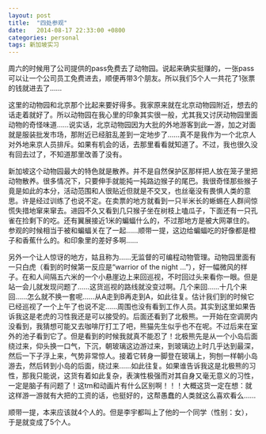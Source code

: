 ```yaml
---
layout: post
title:  "四处参观"
date:   2014-08-17 22:33:00 +0800
categories: personal
tags: 新加坡实习
---
```


周六的时候用了公司提供的pass免费去了动物园。说起来确实挺赚的，一张pass可以让一个公司员工免费进去，顺便再带3个朋友。所以我们5个人一共花了1张票的钱就进去了……

这里的动物园和北京那个比起来要好得多。我家原来就在北京动物园附近，想去的话走着就好了。所以动物园在我心里的印象其实很一般，尤其我又讨厌动物园里面动物的奇怪味道……说实话，北京动物园因为大批的外地游客到此一游，加之对面就是服装批发市场，那附近已经脏乱差到一定地步了……真不是我作为一个北京人对外地来京人员排斥。如果有机会的话，去那里看看就知道了。不过，我也很久没有回去过了，不知道那里改善了没有。

新加坡这个动物园最大的特色就是散养。并不是自然保护区那样把人放在笼子里把动物散养。很多情况下，只要伸手就能扽一扽路边猴子的尾巴。我很奇怪那些猴子竟是如此的本分，活动范围和人很贴近但就是不交叉，也丝毫没有畏惧人类的意思。许是经过训练了也说不定。在卖票的地方就看到一只半米长的蜥蜴在人群间惊慌失措地窜来窜去。进园不久又看到几只猴子坐在树枝上嗑瓜子，下面还有一只孔雀在捡剩下的吃。还有翼展接近1米的蝙蝠什么的，不过那地方是被大网罩住的。参观的时候相当于被和蝙蝠关在了一起……顺带一提，这边给蝙蝠吃的好像都是橙子和香蕉什么的。和印象里的差好多啊……

另外一个让人惊讶的地方，姑且称为……无监督的可编程动物管理。动物园里面有一只白虎（看到的时候第一反应是“warrior of the night …”），好一幅微风的样子。在和人间隔五六米的一个小悬崖边上来回巡视，不时回过头来看你一眼。但是站一会儿就发现问题了……这货巡视的路线就没变过啊。几个来回……十几个来回……怎么就不换一套呢……从A走到B再走到A，如此往复。估计我们到的时候它已经巡视了一个上午了也说不定……周围也没有看到工作人员。其实到这里如果告诉我这是老虎的习性我还是可以接受的。后面还看到了北极熊。一开始在空调房内没看到，我猜想可能又去咖啡厅打工了吧，熊猫先生似乎也不在呢。不过后来在室外的池子看到它了。但是看到的时候我就真不能忍了！北极熊先是从一个小岛后面绕过来，仰头换一口气，下沉，朝玻璃这边游过来，到玻璃边上时几乎达到最深，然后一下子浮上来，气势非常惊人。接着它转身一脚登在玻璃上，狗刨一样朝小岛游去，然后转到小岛的后面，绕过来……如此往复。如果谁告诉我这是北极熊的习性，那我只能说，这货有着如此复杂，表演性极强而对其自身又毫无意义的习性，一定是脑子有问题了！这tm和动画片有什么区别啊！！！大概这货一定在想：就这样游一游就有大把的工资的话，也挺好的，这帮愚蠢的人类就这么喜欢看么……

顺带一提，本来应该就4个人的。但是李宇都叫上了他的一个同学（性别：女），于是就变成了5个人。

